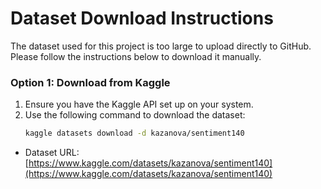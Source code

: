 # Dataset Download Instructions

The dataset used for this project is too large to upload directly to GitHub. Please follow the instructions below to download it manually.

### Option 1: Download from Kaggle
1. Ensure you have the Kaggle API set up on your system.
2. Use the following command to download the dataset:
   ```bash
   kaggle datasets download -d kazanova/sentiment140
   ```
  - Dataset URL: [https://www.kaggle.com/datasets/kazanova/sentiment140](https://www.kaggle.com/datasets/kazanova/sentiment140)
   
